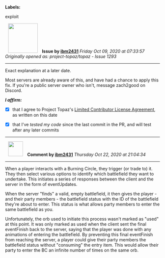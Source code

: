 **Labels:**

exploit



<a href="https://github.com/ibm2431"><img src="https://avatars3.githubusercontent.com/u/13112942?v=4" width="96" height="96" hspace="10"></img></a> **Issue by [ibm2431](https://github.com/ibm2431)**
_Friday Oct 09, 2020 at 07:33:57_
_Originally opened as: project-topaz/topaz - Issue 1293_

----

Exact explanation at a later date.

Most servers are already aware of this, and have had a chance to apply this fix. If you're a public server owner who isn't, message zach2good on Discord.

<!-- place 'x' mark between square [] brackets to affirm: -->
**_I affirm:_**
- [x] that I agree to Project Topaz's [Limited Contributor License Agreement](http://project-topaz.com/blob/release/CONTRIBUTOR_AGREEMENT.md), as written on this date
- [x] that I've _tested my code_ since the last commit in the PR, and will test after any later commits




----
<a href="https://github.com/ibm2431"><img src="https://avatars3.githubusercontent.com/u/13112942?v=4" width="48" height="48" hspace="10"></img></a> **Comment by [ibm2431](https://github.com/ibm2431)**
_Thursday Oct 22, 2020 at 21:04:34_

----

When a player interacts with a Burning Circle, they trigger (or trade to) it. They then select various options to identify which battlefield they want to undertake. This initiates a series of responses between the client and the server in the form of eventUpdates.

When the server "finds" a valid, empty battlefield, it then gives the player - and their party members - the battlefield status with the ID of the battlefield they're about to enter. This status is what allows party members to enter the same battlefield as you.

Unfortunately, the orb used to initiate this process wasn't marked as "used" at this point. It was only marked as used when the client sent the final eventFinish back to the server, saying that the player was done with any animations of entering the battlefield. By preventing this final eventFinish from reaching the server, a player could give their party members the battlefield status without "consuming" the entry item. This would allow their party to enter the BC an infinite number of times on the same orb.
